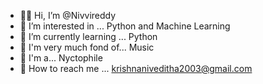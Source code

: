 - 🙋‍♀️ Hi, I’m @Nivvireddy
- 👀 I’m interested in ... Python and Machine Learning
- 🌱 I’m currently learning ... Python
- 🎼 I'm very much fond of...  Music
- 👻 I'm a... Nyctophile
- 💞 How to reach me ... krishnaniveditha2003@gmail.com 

<!---
Nivvireddy/Nivvireddy is a ✨ special ✨ repository because its `README.md` (this file) appears on your GitHub profile.
You can click the Preview link to take a look at your changes.
--->
